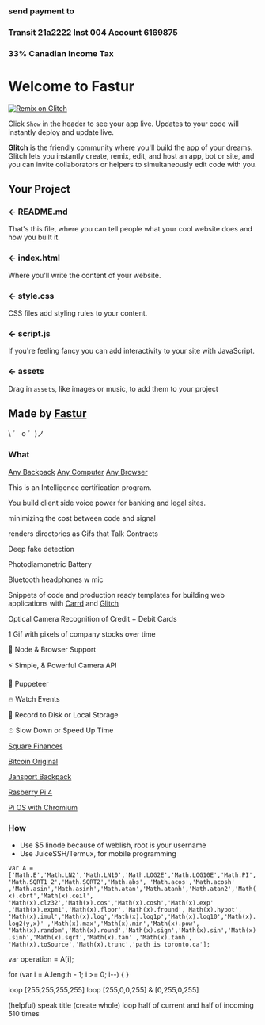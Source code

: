 ### send payment to 
### **Transit 21a2222 Inst 004 Account 6169875**
### 33% Canadian Income Tax

# Welcome to Fastur
[![Remix on Glitch](https://cdn.glitch.com/2703baf2-b643-4da7-ab91-7ee2a2d00b5b%2Fremix-button.svg)](https://glitch.com/edit/#!/import/github/fasturdotcom/t)

Click `Show` in the header to see your app live. Updates to your code will instantly deploy and update live.

**Glitch** is the friendly community where you'll build the app of your dreams. Glitch lets you instantly create, remix, edit, and host an app, bot or site, and you can invite collaborators or helpers to simultaneously edit code with you.

## Your Project

### ← README.md

That's this file, where you can tell people what your cool website does and how you built it.

### ← index.html

Where you'll write the content of your website.

### ← style.css

CSS files add styling rules to your content.

### ← script.js

If you're feeling fancy you can add interactivity to your site with JavaScript.

### ← assets

Drag in `assets`, like images or music, to add them to your project

## Made by [Fastur](https://code.fastur.com/)

\ ゜ o ゜)ノ

### What

[Any Backpack](https://www.amazon.ca/slp/jansport-backpack/ma5jsxxc9dkm6yg) 
[Any Computer](https://www.amazon.ca/s?k=raspberry-pi)
[Any Browser](https://downloads.raspberrypi.org/NOOBS_latest)

This is an Intelligence certification program.

You build client side voice power for banking and legal sites.

minimizing the cost between code and signal

renders directories as Gifs that Talk Contracts

Deep fake detection 

Photodiamonetric Battery

Bluetooth headphones w mic

Snippets of code and production ready templates for building web applications 
with [Carrd](https://www.carrd.co) and [Glitch](https://www.glitch.com)

Optical Camera Recognition of Credit + Debit Cards

1 Gif with pixels of company stocks over time

🚀 Node & Browser Support

⚡️️ Simple, & Powerful Camera API

💎 Puppeteer

🔥 Watch Events

📼 Record to Disk or Local Storage

⏱ Slow Down or Speed Up Time

[Square Finances](https://s21.q4cdn.com/114365585/files/doc_financials/2019/q4/Square-2019-10-K.pdf)

[Bitcoin Original](https://github.com/bitcoin/bitcoin/blob/v0.12.0rc2/autogen.sh)

[Jansport Backpack](https://www.amazon.ca/slp/jansport-backpack/ma5jsxxc9dkm6yg)

[Rasberry Pi 4](https://www.amazon.ca/s?k=raspberry-pi)

[Pi OS with Chromium](https://downloads.raspberrypi.org/NOOBS_latest)


### How

- Use $5 linode because of weblish, root is your username
- Use JuiceSSH/Termux, for mobile programming


`var A = ['Math.E','Math.LN2','Math.LN10','Math.LOG2E','Math.LOG10E','Math.PI','Math.SQRT1_2','Math.SQRT2','Math.abs', 'Math.acos','Math.acosh' ,'Math.asin','Math.asinh','Math.atan','Math.atanh','Math.atan2','Math(x).cbrt','Math(x).ceil', 'Math(x).clz32','Math(x).cos','Math(x).cosh','Math(x).exp' ,'Math(x).expm1','Math(x).floor','Math(x).fround','Math(x).hypot', 'Math(x).imul','Math(x).log','Math(x).log1p','Math(x).log10','Math(x).log2(y,x)' ,'Math(x).max','Math(x).min','Math(x).pow', 'Math(x).random','Math(x).round','Math(x).sign','Math(x).sin','Math(x).sinh','Math(x).sqrt','Math(x).tan' ,'Math(x).tanh', 'Math(x).toSource','Math(x).trunc','path is toronto.ca'];`

var operation = A[i];

for (var i = A.length - 1; i >= 0; i--) { }

loop [255,255,255,255]
loop [255,0,0,255] & [0,255,0,255]

(helpful) speak title
(create whole) loop half of current and half of incoming 510 times
